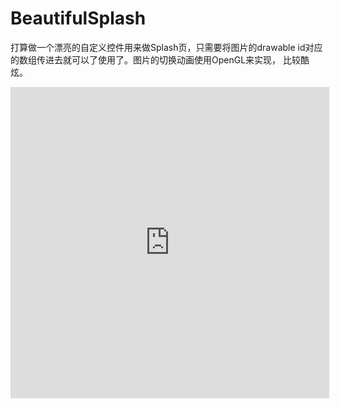 # BeautifulSplash
打算做一个漂亮的自定义控件用来做Splash页，只需要将图片的drawable id对应的数组传进去就可以了使用了。图片的切换动画使用OpenGL来实现， 比较酷炫。
<iframe height=498 width=510 src='http://player.youku.com/embed/XMzYzNzI3ODM4MA==' frameborder=0 'allowfullscreen'></iframe>

